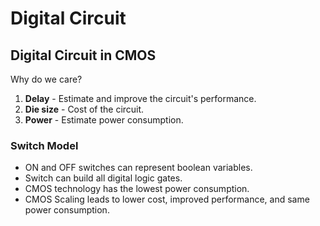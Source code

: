 # Digital Circuit

## Digital Circuit in CMOS

Why do we care?
1. **Delay** - Estimate and improve the circuit's performance.
2. **Die size** - Cost of the circuit.
3. **Power** - Estimate power consumption.

### Switch Model
* ON and OFF switches can represent boolean variables.
* Switch can build all digital logic gates.
* CMOS technology has the lowest power consumption.
* CMOS Scaling leads to lower cost, improved performance, and same power consumption.

